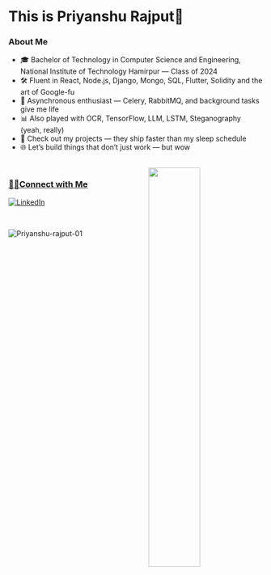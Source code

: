 <h1> This is Priyanshu Rajput🧑</h1>

<h3> About Me </h3>  

-  🎓 Bachelor of Technology in Computer Science and Engineering, National Institute of Technology Hamirpur — Class of 2024
-  🛠️ Fluent in React, Node.js, Django, Mongo, SQL, Flutter, Solidity and the art of Google-fu
-  🐇 Asynchronous enthusiast — Celery, RabbitMQ, and background tasks give me life
-  📊 Also played with OCR, TensorFlow, LLM, LSTM, Steganography  (yeah, really)
-  📁 Check out my projects — they ship faster than my sleep schedule
-  🌐 Let’s build things that don’t just work — but wow

 <br/>
 <a href="https://github.com/Priyanshu-rajput-01?tab=repositories">
  <img align="right" src="https://github-readme-stats.vercel.app/api?username=PriyanshuRj&show_icons=true&title_color=ffcccc&icon_color=ffcccc&text_color=ffffff&bg_color=0d111a" width="45%" />
 
<h3>🤝🏻Connect with Me </h3>
<p>
<a rel="noreferrer"href="hhttps://www.linkedin.com/in/priyanshu-rajput-144990201/" target="_blank" ><img alt="LinkedIn" src="https://img.shields.io/badge/linkedin%20-%230077B5.svg?&style=for-the-badge&logo=linkedin&logoColor=white"/></a>

</p>
 <br/>
 <p>
 <img align="left" src="https://github-readme-stats.vercel.app/api/top-langs?username=PriyanshuRj&show_icons=true&locale=en&layout=compact&title_color=ffcccc&icon_color=ffcccc&text_color=ffffff&bg_color=0d111a" alt="Priyanshu-rajput-01" />&nbsp;</p>

<!--
**Priyanshu-rajput-01/Priyanshu-rajput-01** is a ✨ _special_ ✨ repository because its `README.md` (this file) appears on your GitHub profile.

Here are some ideas to get you started:

- 🔭 I’m currently working on ...
- 🌱 I’m currently learning ...
- 👯 I’m looking to collaborate on ...
- 🤔 I’m looking for help with ...
- 💬 Ask me about ...
- 📫 How to reach me: ...
- 😄 Pronouns: ...
- ⚡ Fun fact: ...
-->
